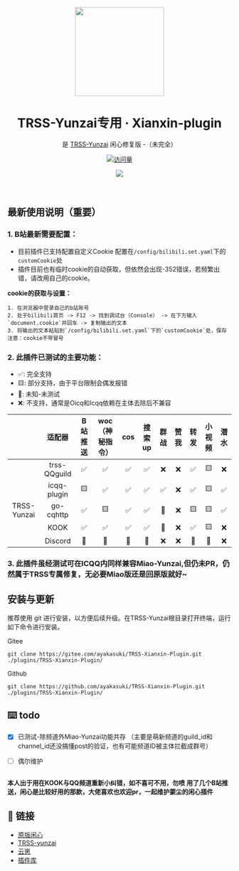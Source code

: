 <p align="center">
  <a href="https://gitee.com/xianxincoder/xianxin-plugin">
    <img width="200" src="https://gitee.com/xianxincoder/xianxin-plugin/raw/master/resources/img/rank/top.png">
  </a>
</p>

<h1 align="center">TRSS-Yunzai专用 · Xianxin-plugin</h1>

<div align="center">

是 <a href="https://gitee.com/TimeRainStarSky/Yunzai" target="_blank">TRSS-Yunzai</a> 闲心修复版 -（未完全）

[![访问量](https://profile-counter.glitch.me/TRSS-Xianxin-plugin/count.svg)](https://github.com/ayakasuki/TRSS-Xianxin-Plugin)


<img src="https://cdn.jsdelivr.net/gh/ayakasuki/Cocowwy/assets/github-contribution-grid-snake.svg">

</div>
<br />
<br />

## 最新使用说明（重要）
 ### 1. B站最新需要配置：
 - 目前插件已支持配置自定义Cookie 配置在`/config/bilibili.set.yaml`下的`customCookie`处
 - 插件目前也有临时cookie的自动获取，但依然会出现-352错误，若频繁出错，请改用自己的cookie。

**cookie的获取与设置：**
```base
1. 在浏览器中登录自己的b站账号
2. 处于bilibili首页 -> F12 -> 找到调试台（Console） -> 在下方输入`document.cookie`并回车 -> 复制输出的文本
3. 将输出的文本粘贴到`/config/bilibili.set.yaml`下的`customCookie`处，保存
注意：cookie不带冒号
```
 ### 2. 此插件已测试的主要功能：

- ✅: 完全支持
- 🟨: 部分支持，由于平台限制会偶发报错
- 🚧: 未知-未测试
- ❌: 不支持，通常是Oicq和Icqq依赖在主体去除后不兼容

|               | 适配器 | B站推送 | woc（神秘指令） | cos | 搜索up | 群战 | 赞我 | 转发 | 小视频 | 潜水 |
|   :--------: | :--:     | :---: | :---: | :----------: | :--: | :---: | :---: | :--: | :---: | :------: |
|              | trss-QQguild  |  ✅   |  ✅   |      ✅      |  ✅   |  ❌   |  ❌   |  ✅  |  🟨   |    ❌    |
|             |   icqq-plugin |  🟨   |  ✅   |      ✅      |  ✅    |  ✅  |  ❌   |  ✅  |  🟨   |     ✅    |
| TRSS-Yunzai  |   go-cqhttp |  ✅   |  🟨   |      ✅      |  ✅     |  🚧   |  ❌   |  🟨  |  🟨   |     ✅    |
|              |   KOOK        |  ✅   |  ✅   |      ✅     |  ✅    |  🚧  |  ❌    |  ✅  |  🟨  |   ❌     |
|              |   Discord       |  🚧  |  🚧  |      🚧      |  🚧  |  ❌   |  ❌  |  🚧  |  🚧   |    ❌   |

### 3. 此插件虽经测试可在ICQQ内同样兼容Miao-Yunzai,但仍未PR，仍然属于TRSS专属修复，无必要Miao版还是回原版就好~


##


## 安装与更新
推荐使用 git 进行安装，以方便后续升级。在TRSS-Yunzai根目录打开终端，运行如下命令进行安装。

Gitee

```base
git clone https://gitee.com/ayakasuki/TRSS-Xianxin-Plugin.git ./plugins/TRSS-Xianxin-Plugin/
```

Github

```base
git clone https://github.com/ayakasuki/TRSS-Xianxin-Plugin.git ./plugins/TRSS-Xianxin-Plugin/
```


## ⌨️ todo
- [x] 已测试-除频道外Miao-Yunzai功能共存 （主要是萌新频道的guild_id和channel_id还没搞懂post的验证，也有可能频道ID被主体拦截成群号）
- [ ] 偶尔维护


##
**本人出于用在KOOK与QQ频道重新小纠错，如不喜可不用，勿喷**
**用了几个B站推送，闲心是比较好用的那款，大佬喜欢也欢迎pr，一起维护蒙尘的闲心插件**

## 🔗 链接
- [原版闲心](https://gitee.com/xianxincoder/xianxin-plugin)
- [TRSS-yunzai](https://gitee.com/TimeRainStarSky/Yunzai)
- [云崽](https://gitee.com/Le-niao/Yunzai-Bot)
- [插件库](https://gitee.com/Hikari666/Yunzai-Bot-plugins-index)